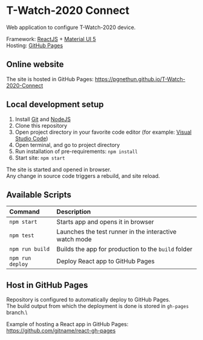 # T-Watch-2020 Connect

Web application to configure T-Watch-2020 device.

Framework: [ReactJS](https://reactjs.org/) + [Material UI 5](https://mui.com/)\
Hosting: [GitHub Pages](https://pages.github.com/)

## Online website

The site is hosted in GitHub Pages: <https://pgnethun.github.io/T-Watch-2020-Connect>

## Local development setup

1. Install [Git](https://git-scm.com/) and [NodeJS](https://nodejs.org/)
2. Clone this repository
3. Open project directory in your favorite code editor (for example: [Visual Studio Code](https://code.visualstudio.com/))
4. Open terminal, and go to project directory
5. Run installation of pre-requirements: `npm install`
6. Start site: `npm start`

The site is started and opened in browser.\
Any change in source code triggers a rebuild, and site reload.

## Available Scripts

|Command| Description |
|:------|:------------|
|`npm start`|Starts app and opens it in browser|
|`npm test`|Launches the test runner in the interactive watch mode|
|`npm run build`|Builds the app for production to the `build` folder|
|`npm run deploy`|Deploy React app to GitHub Pages|

## Host in GitHub Pages

Repository is configured to automatically deploy to GitHub Pages.\
The build output from which the deployment is done is stored in `gh-pages` branch.\

Example of hosting a React app in GitHub Pages: <https://github.com/gitname/react-gh-pages>
